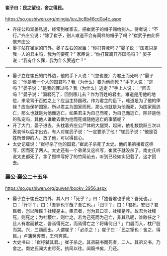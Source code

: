 #### 崔子曰：民之望也，舍之得民。
https://so.gushiwen.org/mingju/juv_bc8b46cd0a4c.aspx
- 齐庄公和棠姜私通，经常到崔家去，把崔武子的帽子赐给别人。侍者说：“不行。”齐庄公说：“除了崔子，别人难道不会有同样的帽子了吗？”崔武子由此怀恨齐庄公
- 晏子站在崔家的门外。晏子左右的家臣：“你打算死吗？”晏子说：“国君只是我一人的君主吗，我为何要死？”
家臣说：“你打算离开齐国吗吗？”
晏子说：“我有什么罪，我为什么要逃亡？”
---
- 晏子立在崔氏的门外边，他的手下人说：“（您也要）为君王而死吗？”晏子说：“他是我一个人的国君吗？我（为什么）要为他而死？”手下人说：“逃吗？”晏子说：“是我的罪过吗？我（为什么）逃走？”手上人说：：“回去吗？”晏子说：“国君死了，回到哪儿去？作为百姓的君主，难道是用他的地位，来凌驾于百姓之上？应当主持国政。作为君主的臣下，难道是为了他的俸禄？应当保护国家。所以君主为国家而死，那么也就是为他而死，为国家而逃亡，那么也就是为他而逃亡。如果君主为自己而死，为自己而逃亡，除非是他的私宠吗，其他人谁敢去做为他而死或随他逃亡的事情呢？
- 开了大门，晏子进去，头枕着齐庄公尸体的大腿哭，起来，依礼数跳跃三次以表哀悼以后才出去。有人对崔武子说：“一定要杀了他！”崔武子说：“他是百姓所景仰的人，放了他，可以得民心。
- 太史记载说：“崔杼杀了他的国君。”崔武子杀死了太史。他的弟弟接着这样写，因而死了两人。太史还有一个弟弟又这样写，崔武子就没杀了。南史氏听说太史都死了，拿了照样写好了的竹简前去，听到已经如实记载了，这才回去。
### 襄公·襄公二十五年
https://so.gushiwen.org/guwen/bookv_2956.aspx
- 晏子立于崔氏之门外，其人曰：「死乎？」曰：「独吾君也乎哉？吾死也。」曰：「行乎？」曰：「吾罪也乎哉？吾亡也。」「归乎？」曰：「君死，安归？君民者，岂以陵民？社稷是主。臣君者，岂为其口实，社稷是养。故君为社稷死，则死之；为社稷亡，则亡之。若为己死而为己亡，非其私昵，谁敢任之？且人有君而弑之，吾焉得死之，而焉得亡之？将庸何归？」门启而入，枕尸股而哭。兴，三踊而出。人谓崔子：「必杀之！」崔子曰：「民之望也！舍之，得民。」卢蒲癸奔晋，王何奔莒。
- 大史书曰：「崔杼弑其君。」崔子杀之。其弟嗣书而死者，二人。其弟又书，乃舍之。南史氏闻大史尽死，执简以往。闻既书矣，乃还。
